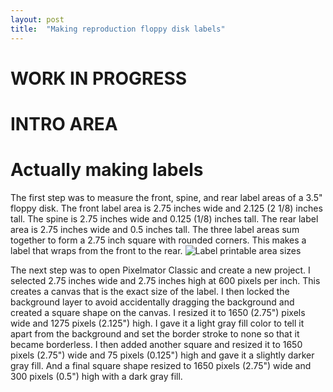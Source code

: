 ```yaml
---
layout: post
title:  "Making reproduction floppy disk labels"
---
```

# WORK IN PROGRESS
# INTRO AREA

# Actually making labels
The first step was to measure the front, spine, and rear label areas of a 3.5" floppy disk. The front label area is 2.75 inches wide and 2.125 (2 1/8) inches tall. The spine is 2.75 inches wide and 0.125 (1/8) inches tall. The rear label area is 2.75 inches wide and 0.5 inches tall. The three label areas sum together to form a 2.75 inch square with rounded corners. This makes a label that wraps from the front to the rear.
![Label printable area sizes][image-1]

The next step was to open Pixelmator Classic and create a new project. I selected 2.75 inches wide and 2.75 inches high at 600 pixels per inch. This creates a canvas that is the exact size of the label. I then locked the background layer to avoid accidentally dragging the background and created a square shape on the canvas. I resized it to 1650 (2.75") pixels wide and 1275 pixels (2.125") high. I gave it a light gray fill color to tell it apart from the background and set the border stroke to none so that it became borderless. I then added another square and resized it to 1650 pixels (2.75") wide and 75 pixels (0.125") high and gave it a slightly darker gray fill. And a final square shape resized to 1650 pixels (2.75") wide and 300 pixels (0.5") high with a dark gray fill.

[image-1]:	/assets/images/floppy-disk-labels/label-area-size.jpeg